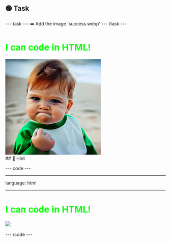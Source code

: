 <h2 class="c-project-heading--task">🟢 Task</h2>
--- task ---
➡️ Add the image 'success.webp'
--- /task ---

<h1 style="color: lime; 
          font-size: 30px; 
          font-family: Roboto;">
    I can code in HTML!
</h1>
<img src="images/success.webp" width="300"/>

<div class="c-project-callout c-project-callout--tip">
## 👀 Hint 

<div class="c-project-code">

--- code ---

---
language: html

---

<h1 style="color: lime; 
          font-size: 30px; 
          font-family: Roboto;">
    I can code in HTML!
</h1>
<img src="images/XXXXXXX.webp" width="300"/>

--- /code ---

</div>
